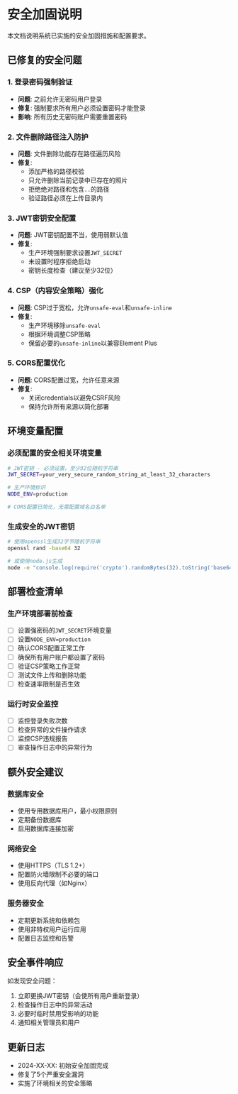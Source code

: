 # 安全加固说明

本文档说明系统已实施的安全加固措施和配置要求。

## 已修复的安全问题

### 1. 登录密码强制验证
- **问题**: 之前允许无密码用户登录
- **修复**: 强制要求所有用户必须设置密码才能登录
- **影响**: 所有历史无密码账户需要重置密码

### 2. 文件删除路径注入防护
- **问题**: 文件删除功能存在路径遍历风险
- **修复**: 
  - 添加严格的路径校验
  - 只允许删除当前记录中已存在的照片
  - 拒绝绝对路径和包含`..`的路径
  - 验证路径必须在上传目录内

### 3. JWT密钥安全配置
- **问题**: JWT密钥配置不当，使用弱默认值
- **修复**: 
  - 生产环境强制要求设置`JWT_SECRET`
  - 未设置时程序拒绝启动
  - 密钥长度检查（建议至少32位）

### 4. CSP（内容安全策略）强化
- **问题**: CSP过于宽松，允许`unsafe-eval`和`unsafe-inline`
- **修复**: 
  - 生产环境移除`unsafe-eval`
  - 根据环境调整CSP策略
  - 保留必要的`unsafe-inline`以兼容Element Plus

### 5. CORS配置优化
- **问题**: CORS配置过宽，允许任意来源
- **修复**: 
  - 关闭credentials以避免CSRF风险
  - 保持允许所有来源以简化部署

## 环境变量配置

### 必须配置的安全相关环境变量

```bash
# JWT密钥 - 必须设置，至少32位随机字符串
JWT_SECRET=your_very_secure_random_string_at_least_32_characters

# 生产环境标识
NODE_ENV=production

# CORS配置已简化，无需配置域名白名单
```

### 生成安全的JWT密钥

```bash
# 使用openssl生成32字节随机字符串
openssl rand -base64 32

# 或使用node.js生成
node -e "console.log(require('crypto').randomBytes(32).toString('base64'))"
```

## 部署检查清单

### 生产环境部署前检查

- [ ] 设置强密码的`JWT_SECRET`环境变量
- [ ] 设置`NODE_ENV=production`
- [ ] 确认CORS配置正常工作
- [ ] 确保所有用户账户都设置了密码
- [ ] 验证CSP策略工作正常
- [ ] 测试文件上传和删除功能
- [ ] 检查速率限制是否生效

### 运行时安全监控

- [ ] 监控登录失败次数
- [ ] 检查异常的文件操作请求
- [ ] 监控CSP违规报告
- [ ] 审查操作日志中的异常行为

## 额外安全建议

### 数据库安全
- 使用专用数据库用户，最小权限原则
- 定期备份数据库
- 启用数据库连接加密

### 网络安全
- 使用HTTPS（TLS 1.2+）
- 配置防火墙限制不必要的端口
- 使用反向代理（如Nginx）

### 服务器安全
- 定期更新系统和依赖包
- 使用非特权用户运行应用
- 配置日志监控和告警

## 安全事件响应

如发现安全问题：

1. 立即更换JWT密钥（会使所有用户重新登录）
2. 检查操作日志中的异常活动
3. 必要时临时禁用受影响的功能
4. 通知相关管理员和用户

## 更新日志

- 2024-XX-XX: 初始安全加固完成
- 修复了5个严重安全漏洞
- 实施了环境相关的安全策略 
